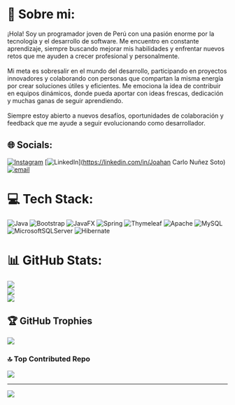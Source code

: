 # 💫 Sobre mi:
¡Hola! Soy un programador joven de Perú con una pasión enorme por la tecnología y el desarrollo de software. Me encuentro en constante aprendizaje, siempre buscando mejorar mis habilidades y enfrentar nuevos retos que me ayuden a crecer profesional y personalmente.<br><br>Mi meta es sobresalir en el mundo del desarrollo, participando en proyectos innovadores y colaborando con personas que compartan la misma energía por crear soluciones útiles y eficientes. Me emociona la idea de contribuir en equipos dinámicos, donde pueda aportar con ideas frescas, dedicación y muchas ganas de seguir aprendiendo.<br><br>Siempre estoy abierto a nuevos desafíos, oportunidades de colaboración y feedback que me ayude a seguir evolucionando como desarrollador.


## 🌐 Socials:
[![Instagram](https://img.shields.io/badge/Instagram-%23E4405F.svg?logo=Instagram&logoColor=white)](https://instagram.com/joahancito456) [![LinkedIn](https://img.shields.io/badge/LinkedIn-%230077B5.svg?logo=linkedin&logoColor=white)](https://linkedin.com/in/Joahan Carlo Nuñez Soto) [![email](https://img.shields.io/badge/Email-D14836?logo=gmail&logoColor=white)](mailto:joahan_456@outlook.com) 

# 💻 Tech Stack:
![Java](https://img.shields.io/badge/java-%23ED8B00.svg?style=for-the-badge&logo=openjdk&logoColor=white) ![Bootstrap](https://img.shields.io/badge/bootstrap-%238511FA.svg?style=for-the-badge&logo=bootstrap&logoColor=white) ![JavaFX](https://img.shields.io/badge/javafx-%23FF0000.svg?style=for-the-badge&logo=javafx&logoColor=white) ![Spring](https://img.shields.io/badge/spring-%236DB33F.svg?style=for-the-badge&logo=spring&logoColor=white) ![Thymeleaf](https://img.shields.io/badge/Thymeleaf-%23005C0F.svg?style=for-the-badge&logo=Thymeleaf&logoColor=white) ![Apache](https://img.shields.io/badge/apache-%23D42029.svg?style=for-the-badge&logo=apache&logoColor=white) ![MySQL](https://img.shields.io/badge/mysql-4479A1.svg?style=for-the-badge&logo=mysql&logoColor=white) ![MicrosoftSQLServer](https://img.shields.io/badge/Microsoft%20SQL%20Server-CC2927?style=for-the-badge&logo=microsoft%20sql%20server&logoColor=white) ![Hibernate](https://img.shields.io/badge/Hibernate-59666C?style=for-the-badge&logo=Hibernate&logoColor=white)
# 📊 GitHub Stats:
![](https://github-readme-stats.vercel.app/api?username=Joahan&theme=tokyonight&hide_border=false&include_all_commits=false&count_private=false)<br/>
![](https://nirzak-streak-stats.vercel.app/?user=Joahan&theme=tokyonight&hide_border=false)<br/>
![](https://github-readme-stats.vercel.app/api/top-langs/?username=Joahan&theme=tokyonight&hide_border=false&include_all_commits=false&count_private=false&layout=compact)

## 🏆 GitHub Trophies
![](https://github-profile-trophy.vercel.app/?username=Joahan&theme=nord&no-frame=false&no-bg=true&margin-w=4)

### 🔝 Top Contributed Repo
![](https://github-contributor-stats.vercel.app/api?username=Joahan&limit=5&theme=dark&combine_all_yearly_contributions=true)

---
[![](https://visitcount.itsvg.in/api?id=Joahan&icon=0&color=0)](https://visitcount.itsvg.in)

<!-- Proudly created with GPRM ( https://gprm.itsvg.in ) -->
